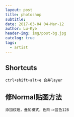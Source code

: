 ```yaml
---
layout: post
title: photoshop
subtitle: 
date: 2017-03-04 04-Mar-12
author: Lu-Kye
header-img: img/post-bg.jpg
catelog: true
tags: 
  - artist
---
```

## Shortcuts
    ctrl+shift+alt+e 合并layer

## 修Normal贴图方法
    添加纹理，叠加模式，色阶->蓝色128
